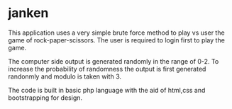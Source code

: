 # janken
This application uses a very simple brute force method to play vs user the game of rock-paper-scissors. The user is required to login first to play the game.

The computer side output is generated randomly in the range of 0-2. To increase the probability of randomness the output is first generated randonmly and modulo is taken with 3.

The code is built in basic php language with the aid of html,css and bootstrapping for design.
